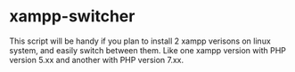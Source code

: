 # xampp-switcher
This script will be handy if you plan to install 2 xampp verisons on linux system, and easily switch between them.
Like one xampp version with PHP version 5.xx and another with PHP version 7.xx.
